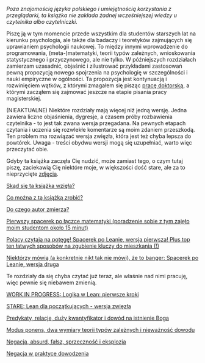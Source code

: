 *Poza znajomością języka polskiego i umiejętnością korzystania z przeglądarki, ta książka nie
zakłada żadnej wcześniejszej wiedzy u czytelnika albo czytelniczki*.

Piszę ją w tym momencie przede wszystkim dla studentów starszych lat na kierunku psychologia, ale
także dla badaczy i teoretyków zajmujących się uprawianiem psychologii naukowej. To między innymi
wprowadzenie do programowania, (meta-)matematyki, teorii typów zależnych, wnioskowania
statystycznego i przyczynowego, ale nie tylko. W późniejszych rozdziałach zamierzam uzasadnić,
objaśnić i zilustrować przykładami zastosowań pewną propozycją nowego spojrzenia na psychologię w
szczególności i nauki empiryczne w ogólności. Ta propozycja jest kontynuacją i rozwinięciem wątków,
z którymi zmagałem się pisząc [pracę doktorską](./rozdzialy/praca_doktorska.pdf), a którymi zacząłem
się zajmować jeszcze na etapie pisania pracy magisterskiej.

(NIEAKTUALNE) Niektóre rozdziały mają więcej niż jedną wersję. Jedna zawiera liczne objaśnienia,
dygresje, a czasem próby rozbawienia czytelnika - to jest tak zwana wersja przegadana. Na pewnych
etapach czytania i uczenia się rozwlekłe komentarze są moim zdaniem przeszkodą. Ten problem ma
rozwiązać wersja zwięzła, która jest też chyba lepsza do powtórek. Uwaga - treści obydwu wersji mogą
się uzupełniać, warto więc przeczytać obie.

Gdyby ta książka zaczęła Cię nudzić, może zamiast tego, o czym tutaj piszę, zaciekawią Cię niektóre
moje, w większości dość stare, ale za to nieprzycięte
[zdjęcia](https://www.dropbox.com/scl/fo/xup62948bbrropjdz0phk/AMfkFdVX0WA0vziZ3lt3Xfo?rlkey=ks43vvthysqgclyashp16kxbt&st=lw3vnxqy&dl=0).

[Skąd się ta książka wzięła?](./rozdzialy/00_Wprowadzenie.md)

[Co można z tą książką zrobić?](./rozdzialy/01_Jak_sie_uczyc.md)

[Do czego autor zmierza?](./rozdzialy/02_Cel.md)

[Pierwszy spacerek po łączce matematyki (poradzenie sobie z tym zajęło moim studentom około 15 minut)](./rozdzialy/Pierwszy_spacerek.md)

[Polacy czytają na potęgę! Spacerek po Leanie, wersja pierwsza! Plus top ten łatwych sposobów na zgubienie kluczy do
mieszkania (!)](./rozdzialy/Spacerek_po_Leanie_1.md)

[Niektórzy mówią (a konkretnie nikt tak nie mówi), że to banger: Spacerek po Leanie, wersja druga](./rozdzialy/Spacerek_po_Leanie_2.md)

Te rozdziały da się chyba czytać już teraz, ale właśnie nad nimi pracuję, więc pewnie się niebawem
zmienią.

[WORK IN PROGRESS: Logika w Lean: pierwsze kroki](./02_Logika_w_Lean.md)

[STARE: Lean dla początkujących - wersja zwięzła](./01z_Funkcje_i_Logika_w_Lean.md)

[Predykaty, relacje, duży kwantyfikator i dowód na istnienie Boga](./rozdzialy/Predykaty_dowod_Anzelma.md)

[Modus ponens, dwa wymiary teorii typów zależnych i nieważność dowodu](./04_Modus_Ponens_Niewaznosc_Dowodu.md)

[Negacja, absurd, fałsz, sprzeczność i eksplozja](./05_Negacja.md)

[Negacja w praktyce dowodzenia](./051_Negacja_w_praktyce.md)

